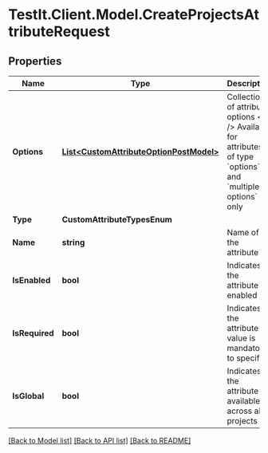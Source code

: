 # TestIt.Client.Model.CreateProjectsAttributeRequest

## Properties

Name | Type | Description | Notes
------------ | ------------- | ------------- | -------------
**Options** | [**List&lt;CustomAttributeOptionPostModel&gt;**](CustomAttributeOptionPostModel.md) | Collection of attribute options  &lt;br /&gt;  Available for attributes of type &#x60;options&#x60; and &#x60;multiple options&#x60; only | [optional] 
**Type** | **CustomAttributeTypesEnum** |  | 
**Name** | **string** | Name of the attribute | 
**IsEnabled** | **bool** | Indicates if the attribute is enabled | [optional] 
**IsRequired** | **bool** | Indicates if the attribute value is mandatory to specify | [optional] 
**IsGlobal** | **bool** | Indicates if the attribute is available across all projects | [optional] 

[[Back to Model list]](../README.md#documentation-for-models) [[Back to API list]](../README.md#documentation-for-api-endpoints) [[Back to README]](../README.md)

